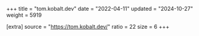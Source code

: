 +++
title = "tom.kobalt.dev"
date = "2022-04-11"
updated = "2024-10-27"
weight = 5919

[extra]
source = "https://tom.kobalt.dev/"
ratio = 22
size = 6
+++
